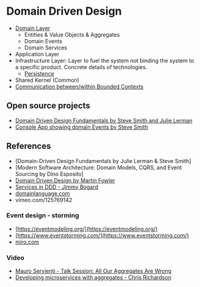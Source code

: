 # Domain Driven Design

- [Domain Layer](DomainLayer.md)
    - Entities & Value Objects & Aggregates
    - Domain Events
    - Domain Services
- Application Layer
- Infrastructure Layer: Layer to fuel the system not binding the system to a specific product. Concrete details of technologies.
    - [Persistence](PersistenceLayer.md)
- Shared Kernel (Common)
- [Communication between/within Bounded Contexts](BoundedContextCommunication.md)

## Open source projects
- [Domain Driven Design Fundamentals by Steve Smith and Julie Lerman](github.com/ardalis/pluralsight-ddd-fundamentals)
- [Console App showing domain Events by Steve Smith](https://github.com/ardalis/domaineventsconsole)

## References
- [Domain-Driven Design Fundamentals by Julie Lerman & Steve Smith]
- [Modern Software Architecture: Domain Models, CQRS, and Event Sourcing by Dino Esposito]
- [Domain Driven Design by Martin Fowler](https://martinfowler.com/bliki/DomainDrivenDesign.html)
- [Services in DDD - Jimmy Bogard](bit.ly/1ifravE)
- [domainlanguage.com](domainlanguage.com)
- vimeo.com/125769142
### Event design - storming
- [https://eventmodeling.org/](https://eventmodeling.org/)
- [https://www.eventstorming.com/](https://www.eventstorming.com/)
- [miro.com](miro.com)

### Video
- [Mauro Servienti - Talk Session: All Our Aggregates Are Wrong](https://www.youtube.com/watch?v=KkzvQSuYd5I)
- [Developing microservices with aggregates - Chris Richardson](https://www.youtube.com/watch?v=7kX3fs0pWwc)